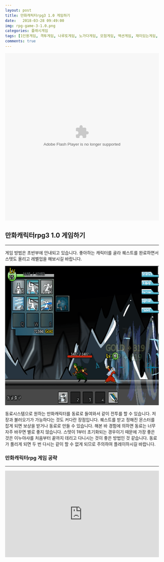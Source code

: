 ```yaml
---
layout: post
title: 만화캐릭터rpg3 1.0 게임하기
date:   2018-03-28 09:49:00
img: rpg-game-3-1.0.png
categories: 플래시게임
tags: [1인용게임, 격투게임, 나루토게임, 노가다게임, 모험게임, 액션게임, 재미있는게임, 추천게임]
comments: true
---
```



<embed style="width: 100%; height: 550px;" src="http://www.zuzunza.com/myflash/swf/myflash_loader.swf?file=547258.swf" type="application/x-shockwave-flash" width="300" height="150">
<h2><strong>만화캐릭터rpg3 1.0 게임하기</strong></h2>

<hr />

게임 방법은 초반부에 안내되고 있습니다. 좋아하는 캐릭터를 골라 퀘스트를 완료하면서 스텟도 올리고 레벨업을 해보시길 바랍니다.

<img class="alignnone wp-image-649 size-full" src="/images/rpg-game-3-1.0.png" alt="만화캐릭터3 1.0 게임하기 중 이누야샤와 조로" width="100%" height="457" />

동료시스템으로 원하는 만화캐릭터를 동료로 들여와서 같이 전투를 할 수 있습니다. 저장과 불러오기가 가능하다는 것도 커다란 장점입니다. 퀘스트를 받고 정해진 몬스터를 잡게 되면 보상을 받거나 동료로 만들 수 있습니다. 해본 바 경험에 의하면 동료는 너무 자주 바꾸면 별로 좋지 않습니다. 스텟이 1부터 초기화되는 경우이기 때문에 가장 좋은 것은 이누야샤를 처음부터 끝까지 데리고 다니시는 것이 좋은 방법인 것 같습니다. 동료가 풀리게 되면 두 번 다시는 같이 할 수 없게 되므로 주의하여 플레이하시길 바랍니다.
<h3>만화캐릭터rpg 게임 공략</h3>

<hr />

<div style="position:relative;height:0;padding-bottom:56.25%"><iframe src="https://www.youtube.com/embed/BYF0R5k_PmM?rel=0&amp;ecver=2" width="100%" height="360" frameborder="0" allow="autoplay; encrypted-media" style="position:absolute;width:100%;height:100%;left:0" allowfullscreen></iframe></div>